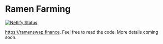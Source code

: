 # Ramen Farming

[![Netlify Status](https://api.netlify.com/api/v1/badges/e3050a18-1dda-4ba9-aa65-36a36cd4be94/deploy-status)](https://app.netlify.com/sites/ramenswap/deploys)

https://ramenswap.finance. Feel free to read the code. More details coming soon.


